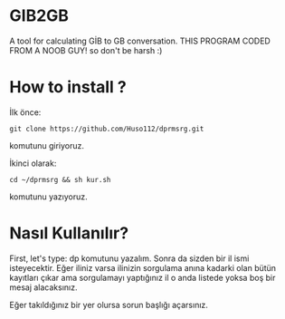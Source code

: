 # GIB2GB
A tool for calculating GİB to GB  conversation.
THIS PROGRAM CODED FROM A NOOB GUY! so don't be harsh :)
# How to install ?
İlk önce:

```
git clone https://github.com/Huso112/dprmsrg.git

```

komutunu giriyoruz.

İkinci olarak:

```
cd ~/dprmsrg && sh kur.sh

```

komutunu yazıyoruz.

# Nasıl Kullanılır?

First, let's type:
dp
komutunu yazalım. Sonra da sizden bir il ismi isteyecektir. Eğer iliniz varsa ilinizin sorgulama anına kadarki olan bütün kayıtları çıkar ama sorgulamayı yaptığınız il o anda listede yoksa boş bir mesaj alacaksınız.

Eğer takıldığınız bir yer olursa sorun başlığı açarsınız.
<!--stackedit_data:
eyJoaXN0b3J5IjpbLTE5NTk4MjIzMjZdfQ==
-->